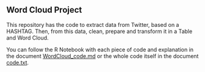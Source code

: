 ## Word Cloud Project

This repository has the code to extract data from Twitter, based on a HASHTAG. Then, from this data, clean, prepare and transform it in a Table and Word Cloud.

You can follow the R Notebook with each piece of code and explanation in the document [WordCloud_code.md](https://github.com/alemoraescarv/R_WordCloud_Twitter/blob/master/WordCloud_code.md) or the whole code itself in the document [code.txt](https://github.com/alemoraescarv/R_WordCloud_Twitter/blob/master/code_wordCloud.rtf).

